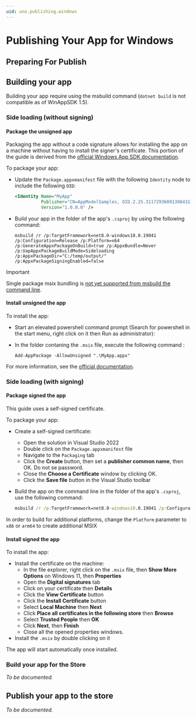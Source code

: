 ```yaml
---
uid: uno.publishing.windows
---
```


# Publishing Your App for Windows

## Preparing For Publish

## Building your app

Building your app require using the msbuild command (`dotnet build` is not compatible as of WinAppSDK 1.5).

### Side loading (without signing)

#### Package the unsigned app

Packaging the app without a code signature allows for installing the app on a machine without having to install the signer's certificate. This portion of the guide is derived from the [official Windows App SDK documentation](https://learn.microsoft.com/en-us/windows/msix/package/unsigned-package).

To package your app:

- Update the `Package.appxmanifest` file with the following `Identity` node to include the following `OID`:

  ```xml
  <Identity Name="MyApp"
            Publisher="CN=AppModelSamples, OID.2.25.311729368913984317654407730594956997722=1"
            Version="1.0.0.0" />
  ```

- Build your app in the folder of the app's `.csproj` by using the following command:

    ```pwsh
    msbuild /r /p:TargetFramework=net8.0-windows10.0.19041 /p:Configuration=Release /p:Platform=x64 /p:GenerateAppxPackageOnBuild=true /p:AppxBundle=Never /p:UapAppxPackageBuildMode=Sideloading /p:AppxPackageDir="C:/temp/output/" /p:AppxPackageSigningEnabled=false
    ```

> [!IMPORTANT]
> Single package msix bundling is [not yet supported from msbuild the command line](https://learn.microsoft.com/en-us/windows/apps/windows-app-sdk/single-project-msix?tabs=csharp#automate-building-and-packaging-your-single-project-msix-app).

#### Install unsigned the app

To install the app:

- Start an elevated powershell command prompt (Search for powershell in the start menu, right click on it then Run as administrator):
- In the folder contaning the `.msix` file, execute the following command :

    ```pwsh
    Add-AppPackage -AllowUnsigned ".\MyApp.appx"
    ```

For more information, see the [official documentation](https://learn.microsoft.com/en-us/windows/msix/package/unsigned-package#install-an-unsigned-package).

### Side loading (with signing)

#### Package signed the app

This guide uses a self-signed certificate.

To package your app:

- Create a self-signed certificate:
  - Open the solution in Visual Studio 2022
  - Double click on the `Package.appxmanifest` file
  - Navigate to the `Packaging` tab
  - Click the **Create** button, then set a **publisher common name**, then OK. Do not se  password.
  - Close the **Choose a Certificate** window by clicking OK.
  - Click the **Save file** button in the Visual Studio toolbar
- Build the app on the command line in the folder of the app's `.csproj`, use the following command:

    ```cmd
    msbuild /r /p:TargetFramework=net8.0-windows10.0.19041 /p:Configuration=Release /p:Platform=x64 /p:GenerateAppxPackageOnBuild=true /p:AppxBundlePlatforms="x86|x64|arm64" /p:AppxBundle=Never /p:UapAppxPackageBuildMode=Sideloading /p:AppxPackageDir="C:\temp\output\\" /p:AppxPackageSigningEnabled=true
    ```

In order to build for additional platforms, change the `Platform` parameter to `x86` or `arm64` to create additional MSIX

#### Install signed the app

To install the app:

- Install the certificate on the machine:
  - In the file explorer, right click on the `.msix` file, then **Show More Options** on Windows 11, then **Properties**
  - Open the **Digital signatures** tab
  - Click on your certificate then **Details**
  - Click the **View Certificate** button
  - Click the **Install Certificate** button
  - Select **Local Machine** then **Next**
  - Click **Place all certificates in the following store** then **Browse**
  - Select **Trusted People** then **OK**
  - Click **Next**, then **Finish**
  - Close all the opened properties windows.
- Install the `.msix` by double clicking on it

The app will start automatically once installed.

### Build your app for the Store

_To be documented._

## Publish your app to the store

_To be documented._
